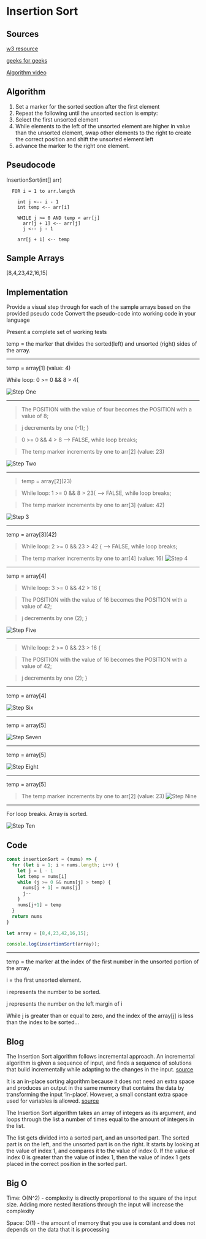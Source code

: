 # Insertion Sort

## Sources
[w3 resource](https://www.w3resource.com/javascript-exercises/searching-and-sorting-algorithm/searching-and-sorting-algorithm-exercise-4.php#:~:text=Insertion%20sort%20is%20a%20simple,%2C%20heapsort%2C%20or%20merge%20sort.)

[geeks for geeks](https://www.geeksforgeeks.org/insertion-sort/)

[Algorithm video](https://youtu.be/OGzPmgsI-pQ)


## Algorithm

1. Set a marker for the sorted section after the first element
2. Repeat the following until the unsorted section is empty:
  1. Select the first unsorted element
  2. While elements to the left of the unsorted element are higher in value than the unsorted element, swap other elements to the right to create the correct position and shift the unsorted element left
  3. advance the marker to the right one element.

## Pseudocode

InsertionSort(int[] arr)

```
  FOR i = 1 to arr.length

    int j <-- i - 1
    int temp <-- arr[i]

    WHILE j >= 0 AND temp < arr[j]
      arr[j + 1] <-- arr[j]
      j <-- j - 1

    arr[j + 1] <-- temp
```

## Sample Arrays

[8,4,23,42,16,15]


## Implementation
Provide a visual step through for each of the sample arrays based on the provided pseudo code
Convert the pseudo-code into working code in your language

Present a complete set of working tests

temp = the marker that divides the sorted(left) and unsorted (right) sides of the array.
___
temp = array\[1]  (value: 4)

While loop: 0 >= 0 && 8 > 4{

![Step One](./assets/1.png)
___

> The POSITION with the value of four becomes the POSITION with a value of 8;

> j decrements by one (-1); }

> 0 >= 0 && 4 > 8 --> FALSE, while loop breaks;

> The temp marker increments by one  to arr\[2] (value: 23)

![Step Two](./assets/2.png)
___

> temp = array\[2](23)

> While loop: 1 >= 0 && 8 > 23{ --> FALSE, while loop breaks;

> The temp marker increments by one to arr\[3] (value: 42)

![Step 3](./assets/3.png)
___
temp = array\[3](42)

> While loop: 2 >= 0 && 23 > 42 { --> FALSE, while loop breaks;

> The temp marker increments by one to arr\[4] (value: 16)
![Step 4](./assets/4.png)
___
temp = array\[4]

> While loop: 3 >= 0 && 42 > 16 { 

> The POSITION with the value of 16 becomes the POSITION with a value of 42;

> j decrements by one (2); }

![Step Five](./assets/5.png)
___

> While loop: 2 >= 0 && 23 > 16 { 

> The POSITION with the value of 16 becomes the POSITION with a value of 42;

> j decrements by one (2); }

___
temp = array\[4]

![Step Six](./assets/6.png)
___
temp = array\[5]

![Step Seven](./assets/7.png)
___
temp = array\[5]

![Step Eight](./assets/8.png)
___
temp = array\[5]

> The temp marker increments by one  to arr\[2] (value: 23)
![Step Nine](./assets/9.png)
___
For loop breaks. Array is sorted.

![Step Ten](./assets/10.png)

## Code

```javascript
const insertionSort = (nums) => {
  for (let i = 1; i < nums.length; i++) {
    let j = i - 1
    let temp = nums[i]
    while (j >= 0 && nums[j] > temp) {
      nums[j + 1] = nums[j]
      j--
    }
    nums[j+1] = temp
  }
  return nums
}

let array = [8,4,23,42,16,15];

console.log(insertionSort(array));
```
___

temp = the marker at the index of the first number in the unsorted portion of the array.

i = the first unsorted element.



i represents the number to be sorted.

j represents the number on the left margin of i


While j is greater than or equal to zero, and the index of the array[j] is less than the index to be sorted...

## Blog

The Insertion Sort algorithm follows incremental approach. An incremental algorithm is given a sequence of input, and finds a sequence of solutions that build incrementally while adapting to the changes in the input. [source](https://dl.acm.org/doi/10.5555/1354605#:~:text=An%20incremental%20algorithm%20is%20given,the%20changes%20in%20the%20input.)

It is an in-place sorting algorithm because it does not need an extra space and produces an output in the same memory that contains the data by transforming the input ‘in-place’. However, a small constant extra space used for variables is allowed. [source](https://www.geeksforgeeks.org/in-place-algorithm/)

The Insertion Sort algorithm takes an array of integers as its argument, and loops through the list a number of times equal to the amount of integers in the list.

The list gets divided into a sorted part, and an unsorted part. The sorted part is on the left, and the unsorted part is on the right. It starts by looking at the value of index 1, and compares it to the value of index 0. If the value of index 0 is greater than the value of index 1, then the value of index 1 gets placed in the correct position in the sorted part.




## Big O

Time: O(N^2) - complexity is directly proportional to the square of the input size. Adding more nested iterations through the input will increase the complexity

Space: O(1) -  the amount of memory that you use is constant and does not depends on the data that it is processing


